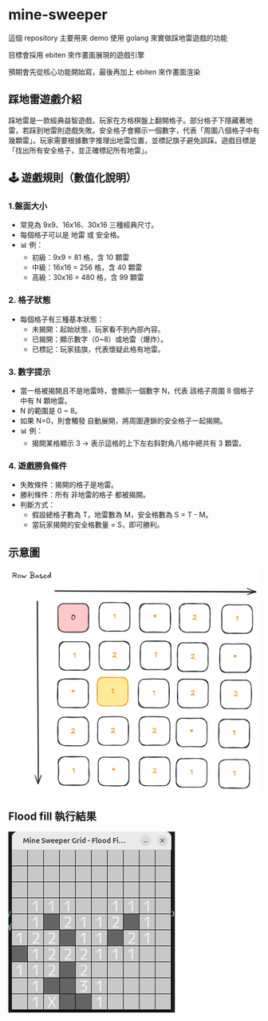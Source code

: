 # mine-sweeper

這個 repository 主要用來 demo 使用 golang 來實做踩地雷遊戲的功能

目標會採用 ebiten 來作畫面展現的遊戲引擎

預期會先從核心功能開始寫，最後再加上 ebiten 來作畫面渲染

## 踩地雷遊戲介紹

踩地雷是一款經典益智遊戲，玩家在方格棋盤上翻開格子。部分格子下隱藏著地雷，若踩到地雷則遊戲失敗。安全格子會顯示一個數字，代表「周圍八個格子中有幾顆雷」。玩家需要根據數字推理出地雷位置，並標記旗子避免誤踩。遊戲目標是「找出所有安全格子，並正確標記所有地雷」。

## 🕹️ 遊戲規則（數值化說明）

### 1.盤面大小

* 常見為 9x9、16x16、30x16 三種經典尺寸。
* 每個格子可以是 地雷 或 安全格。
* 📊 例：
  * 初級：9x9 = 81 格，含 10 顆雷
  * 中級：16x16 = 256 格，含 40 顆雷
  * 高級：30x16 = 480 格，含 99 顆雷

### 2. 格子狀態

* 每個格子有三種基本狀態：
  * 未揭開：起始狀態，玩家看不到內部內容。
  * 已揭開：顯示數字（0~8）或地雷（爆炸）。
  * 已標記：玩家插旗，代表懷疑此格有地雷。

### 3. 數字提示

* 當一格被揭開且不是地雷時，會顯示一個數字 N，代表 該格子周圍 8 個格子中有 N 顆地雷。
* N 的範圍是 0 ~ 8。
* 如果 N=0，則會觸發 自動展開，將周圍連鎖的安全格子一起揭開。
* 📊 例：
  * 揭開某格顯示 3 → 表示這格的上下左右斜對角八格中總共有 3 顆雷。

### 4. 遊戲勝負條件

* 失敗條件：揭開的格子是地雷。
* 勝利條件：所有 非地雷的格子 都被揭開。
* 判斷方式：
  * 假設總格子數為 T，地雷數為 M，安全格數為 S = T - M。
  * 當玩家揭開的安全格數量 = S，即可勝利。


## 示意圖
![mine-sweeper display](mine-sweeper.png)

## Flood fill 執行結果

![flood-fill-sample](flood-fill-sample.png)